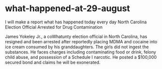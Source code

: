 # what-happened-at-29-august
I will make a report what has happened today every day
North Carolina Election Official Arrested for Drug Contamination

James Yokeley Jr., a coWhatunty election official in North Carolina, has resigned and been arrested after reportedly placing MDMA and cocaine into ice cream consumed by his granddaughters. The girls did not ingest the substances. He faces charges including contaminating food or drink, felony child abuse, and possession of a Schedule I narcotic. He posted a $100,000 secured bond and claims he will be exonerated.
